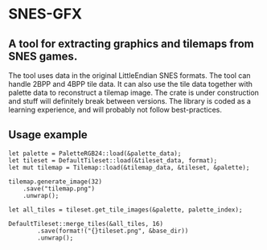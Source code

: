 # SNES-GFX

## A tool for extracting graphics and tilemaps from SNES games.
The tool uses data in the original LittleEndian SNES formats. The tool can handle 2BPP and 4BPP tile data. It can also use the tile data together with palette data to reconstruct a tilemap image. The crate is under construction and stuff will definitely break between versions. The library is coded as a learning experience, and will probably not follow best-practices.

## Usage example
```
let palette = PaletteRGB24::load(&palette_data);
let tileset = DefaultTileset::load(&tileset_data, format);
let mut tilemap = Tilemap::load(&tilemap_data, &tileset, &palette);

tilemap.generate_image(32)
    .save("tilemap.png")
    .unwrap();

let all_tiles = tileset.get_tile_images(&palette, palette_index);

DefaultTileset::merge_tiles(&all_tiles, 16)
        .save(format!("{}tileset.png", &base_dir))
        .unwrap();
```